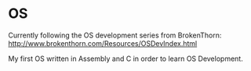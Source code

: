# OS
Currently following the OS development series from BrokenThorn:
http://www.brokenthorn.com/Resources/OSDevIndex.html


My first OS written in Assembly and C in order to learn OS Development.
